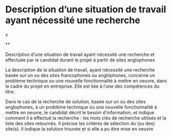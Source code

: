 # Description d’une situation de travail ayant nécessité une recherche

x

**

Description d’une situation de travail ayant nécessité une recherche et effectuée par le candidat durant le projet à partir de sites anglophones

La description de la situation de travail, ayant nécessité une recherche basée sur un ou des sites francophones ou anglophones, concerne un problème technique ou une nouvelle fonctionnalité à mettre en oeuvre, dans le cadre du projet en entreprise. Elle est liée à l’une des compétences du titre. 

Dans le cas de la recherche de solution, basée sur un ou des sites anglophones, à un problème technique ou une nouvelle fonctionnalité à mettre en oeuvre, le candidat décrit le besoin d’information, et indique comment il a effectué la recherche : les mots clés de recherche utilisés et la liste des sites retournés. Il précise les critères de sélection du (ou des) site(s). Il indique la solution trouvée et si elle a pu être mise en oeuvre